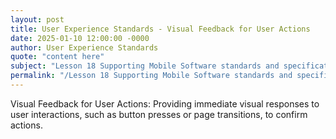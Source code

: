 ```yaml
---
layout: post
title: User Experience Standards - Visual Feedback for User Actions
date: 2025-01-10 12:00:00 -0000
author: User Experience Standards
quote: "content here"
subject: "Lesson 18 Supporting Mobile Software standards and specifications"
permalink: "/Lesson 18 Supporting Mobile Software standards and specifications/User Experience Standards/User Experience Standards - Visual Feedback for User Actions"
---
```


Visual Feedback for User Actions: Providing immediate visual responses to user interactions, such as button presses or page transitions, to confirm actions.
